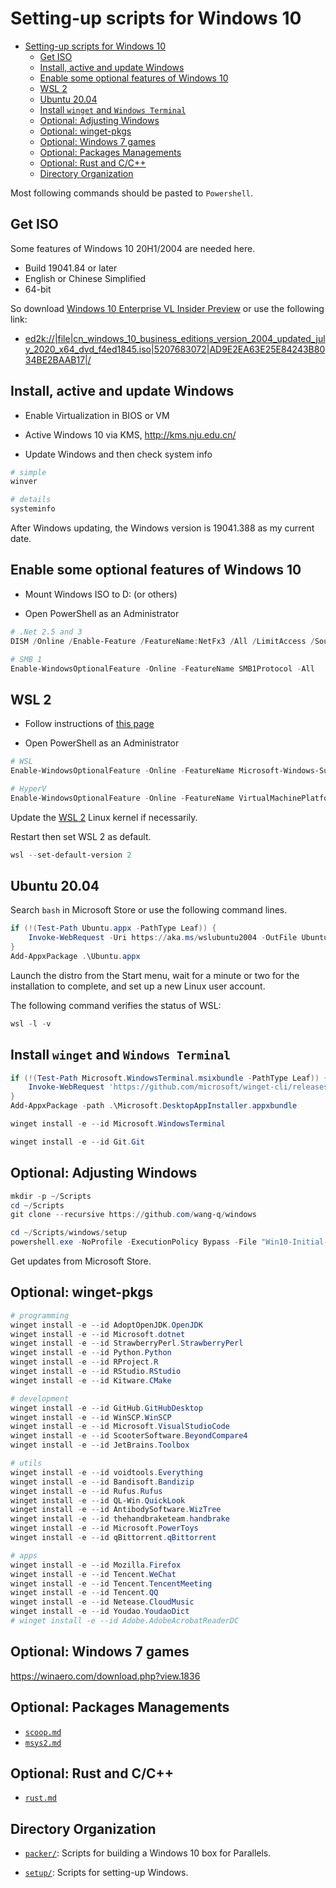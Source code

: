 # Setting-up scripts for Windows 10

[TOC levels=1-3]: # ""

- [Setting-up scripts for Windows 10](#setting-up-scripts-for-windows-10)
  - [Get ISO](#get-iso)
  - [Install, active and update Windows](#install-active-and-update-windows)
  - [Enable some optional features of Windows 10](#enable-some-optional-features-of-windows-10)
  - [WSL 2](#wsl-2)
  - [Ubuntu 20.04](#ubuntu-2004)
  - [Install `winget` and `Windows Terminal`](#install-winget-and-windows-terminal)
  - [Optional: Adjusting Windows](#optional-adjusting-windows)
  - [Optional: winget-pkgs](#optional-winget-pkgs)
  - [Optional: Windows 7 games](#optional-windows-7-games)
  - [Optional: Packages Managements](#optional-packages-managements)
  - [Optional: Rust and C/C++](#optional-rust-and-cc)
  - [Directory Organization](#directory-organization)


Most following commands should be pasted to `Powershell`.

## Get ISO

Some features of Windows 10 20H1/2004 are needed here.

* Build 19041.84 or later
* English or Chinese Simplified
* 64-bit

So download [Windows 10 Enterprise VL Insider
Preview](https://docs.microsoft.com/en-us/windows-insider/flight-hub/) or use the following
link:

* <ed2k://|file|cn_windows_10_business_editions_version_2004_updated_july_2020_x64_dvd_f4ed1845.iso|5207683072|AD9E2EA63E25E84243B8034BE2BAAB17|/>

## Install, active and update Windows

* Enable Virtualization in BIOS or VM

* Active Windows 10 via KMS, <http://kms.nju.edu.cn/>

* Update Windows and then check system info

```powershell
# simple
winver

# details
systeminfo

```

After Windows updating, the Windows version is 19041.388 as my current date.

## Enable some optional features of Windows 10

* Mount Windows ISO to D: (or others)

* Open PowerShell as an Administrator

```powershell
# .Net 2.5 and 3
DISM /Online /Enable-Feature /FeatureName:NetFx3 /All /LimitAccess /Source:D:\sources\sxs

# SMB 1
Enable-WindowsOptionalFeature -Online -FeatureName SMB1Protocol -All

```

## WSL 2

* Follow instructions of [this page](https://docs.microsoft.com/en-us/windows/wsl/wsl2-install)

* Open PowerShell as an Administrator

```powershell
# WSL
Enable-WindowsOptionalFeature -Online -FeatureName Microsoft-Windows-Subsystem-Linux

# HyperV
Enable-WindowsOptionalFeature -Online -FeatureName VirtualMachinePlatform

```

Update the [WSL 2](https://docs.microsoft.com/en-us/windows/wsl/wsl2-kernel) Linux kernel if
necessarily.

Restart then set WSL 2 as default.

```powershell
wsl --set-default-version 2

```

## Ubuntu 20.04

Search `bash` in Microsoft Store or use the following command lines.

```powershell
if (!(Test-Path Ubuntu.appx -PathType Leaf)) {
    Invoke-WebRequest -Uri https://aka.ms/wslubuntu2004 -OutFile Ubuntu.appx -UseBasicParsing
}
Add-AppxPackage .\Ubuntu.appx

```

Launch the distro from the Start menu, wait for a minute or two for the installation to complete,
and set up a new Linux user account.

The following command verifies the status of WSL:

```powershell
wsl -l -v

```

## Install `winget` and `Windows Terminal`

```powershell
if (!(Test-Path Microsoft.WindowsTerminal.msixbundle -PathType Leaf)) {
    Invoke-WebRequest 'https://github.com/microsoft/winget-cli/releases/download/v0.2.2941-preview/Microsoft.DesktopAppInstaller_8wekyb3d8bbwe.appxbundle' -OutFile 'Microsoft.DesktopAppInstaller.appxbundle'
}
Add-AppxPackage -path .\Microsoft.DesktopAppInstaller.appxbundle

winget install -e --id Microsoft.WindowsTerminal

winget install -e --id Git.Git

```

## Optional: Adjusting Windows

```powershell
mkdir -p ~/Scripts
cd ~/Scripts
git clone --recursive https://github.com/wang-q/windows

cd ~/Scripts/windows/setup
powershell.exe -NoProfile -ExecutionPolicy Bypass -File "Win10-Initial-Setup-Script/Win10.ps1" -include "Win10-Initial-Setup-Script/Win10.psm1" -preset "Default.preset"

```

Get updates from Microsoft Store.

## Optional: winget-pkgs

```powershell
# programming
winget install -e --id AdoptOpenJDK.OpenJDK
winget install -e --id Microsoft.dotnet
winget install -e --id StrawberryPerl.StrawberryPerl
winget install -e --id Python.Python
winget install -e --id RProject.R
winget install -e --id RStudio.RStudio
winget install -e --id Kitware.CMake

# development
winget install -e --id GitHub.GitHubDesktop
winget install -e --id WinSCP.WinSCP
winget install -e --id Microsoft.VisualStudioCode
winget install -e --id ScooterSoftware.BeyondCompare4
winget install -e --id JetBrains.Toolbox

# utils
winget install -e --id voidtools.Everything
winget install -e --id Bandisoft.Bandizip
winget install -e --id Rufus.Rufus
winget install -e --id QL-Win.QuickLook
winget install -e --id AntibodySoftware.WizTree
winget install -e --id thehandbraketeam.handbrake
winget install -e --id Microsoft.PowerToys
winget install -e --id qBittorrent.qBittorrent

# apps
winget install -e --id Mozilla.Firefox
winget install -e --id Tencent.WeChat
winget install -e --id Tencent.TencentMeeting
winget install -e --id Tencent.QQ
winget install -e --id Netease.CloudMusic
winget install -e --id Youdao.YoudaoDict
# winget install -e --id Adobe.AdobeAcrobatReaderDC

```

## Optional: Windows 7 games

<https://winaero.com/download.php?view.1836>

## Optional: Packages Managements

* [`scoop.md`](setup/scoop.md)
* [`msys2.md`](setup/msys2.md)

## Optional: Rust and C/C++

* [`rust.md`](setup/rust.md)

## Directory Organization

* [`packer/`](packer/): Scripts for building a Windows 10 box for Parallels.

* [`setup/`](setup/): Scripts for setting-up Windows.

